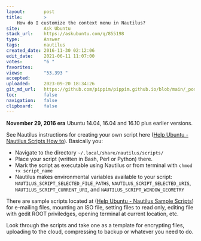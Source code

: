 ```yaml
---
layout:       post
title:        >
    How do I customize the context menu in Nautilus?
site:         Ask Ubuntu
stack_url:    https://askubuntu.com/q/855198
type:         Answer
tags:         nautilus
created_date: 2016-11-30 02:12:06
edit_date:    2021-06-11 11:07:00
votes:        "6 "
favorites:    
views:        "53,393 "
accepted:     
uploaded:     2023-09-20 18:34:26
git_md_url:   https://github.com/pippim/pippim.github.io/blob/main/_posts/2016/2016-11-30-How-do-I-customize-the-context-menu-in-Nautilus_.md
toc:          false
navigation:   false
clipboard:    false
---
```


**November 29, 2016 era** Ubuntu 14.04, 16.04 and 16.10 plus earlier versions.

See Nautilus instructions for creating your own script here ([Help Ubuntu - Nautilus Scripts How to][1]). Basically you:

 - Navigate to the directory `~/.local/share/nautilus/scripts/`
 - Place your script (written in Bash, Perl or Python) there.
 - Mark the script as executable using Nautilus or from terminal with `chmod +x script_name`
 - Nautilus makes environmental variables available to your script: `NAUTILUS_SCRIPT_SELECTED_FILE_PATHS`, `NAUTILUS_SCRIPT_SELECTED_URIS`, `NAUTILUS_SCRIPT_CURRENT_URI`, and `NAUTILUS_SCRIPT_WINDOW_GEOMETRY`

There are sample scripts located at ([Help Ubuntu - Nautilus Sample Scripts][2]) for e-mailing files, mounting an ISO file, setting files to read only, editing file with gedit ROOT priviledges, opening terminal at current location, etc.

Look through the scripts and take one as a template for encrypting files, uploading to the cloud, compressing to backup or whatever you need to do.

  [1]: https://help.ubuntu.com/community/NautilusScriptsHowto
  [2]: https://help.ubuntu.com/community/NautilusScriptsHowto/SampleScripts
